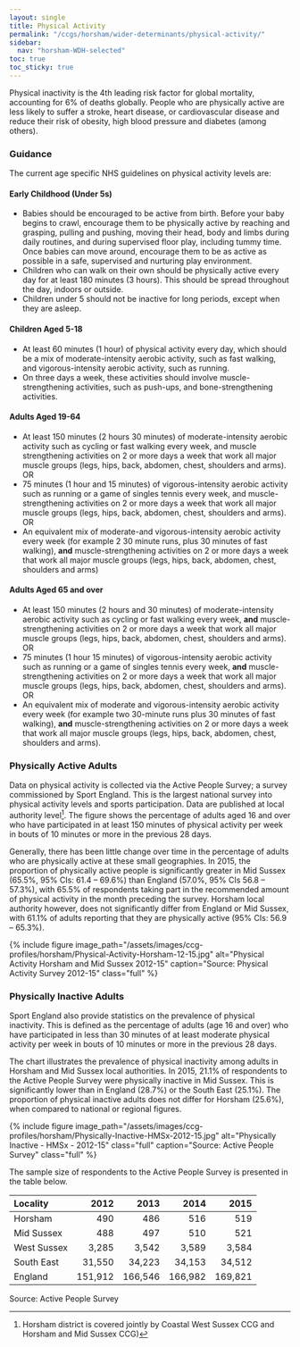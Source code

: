 ```yaml
---
layout: single
title: Physical Activity
permalink: "/ccgs/horsham/wider-determinants/physical-activity/"
sidebar:
  nav: "horsham-WDH-selected"
toc: true
toc_sticky: true
---
```


Physical inactivity is the 4th leading risk factor for global mortality, accounting for 6% of deaths globally. People who are physically active are less likely to suffer a stroke, heart disease, or cardiovascular disease and reduce their risk of  obesity, high blood pressure and diabetes (among others).

### Guidance

The current age specific NHS guidelines on physical activity levels are:

#### Early Childhood (Under 5s)

- Babies should be encouraged to be active from birth. Before your baby begins to crawl, encourage them to be physically active by reaching and grasping, pulling and pushing, moving their head, body and limbs during daily routines, and during supervised floor play, including tummy time. Once babies can move around, encourage them to be as active as possible in a safe, supervised and nurturing play environment.
- Children who can walk on their own should be physically active every day for at least 180 minutes (3 hours). This should be spread throughout the day, indoors or outside.
- Children under 5 should not be inactive for long periods, except when they are asleep.

#### Children Aged 5-18

- At least 60 minutes (1 hour) of physical activity every day, which should be a mix of moderate-intensity aerobic activity, such as fast walking, and vigorous-intensity aerobic activity, such as running.
- On three days a week, these activities should involve muscle-strengthening activities, such as push-ups, and bone-strengthening activities.

#### Adults Aged 19-64

- At least 150 minutes (2 hours 30 minutes) of moderate-intensity aerobic activity such as cycling or fast walking every week, and muscle strengthening activities on 2 or more days a week that work all major muscle groups (legs, hips, back, abdomen, chest, shoulders and arms). OR
- 75 minutes (1 hour and 15 minutes) of vigorous-intensity aerobic activity such as running or a game of singles tennis every week, and muscle-strengthening activities on 2 or more days a week that work all major muscle groups (legs, hips, back, abdomen, chest, shoulders and arms). OR
- An equivalent mix of moderate-and vigorous-intensity aerobic activity every week (for example 2 30 minute runs, plus 30 minutes of fast walking), **and** muscle-strengthening activities on 2 or more days a week that work all major muscle groups (legs, hips, back, abdomen, chest, shoulders and arms)

#### Adults Aged 65 and over

- At least 150 minutes (2 hours and 30 minutes) of moderate-intensity aerobic activity such as cycling or fast walking every week, **and** muscle-strengthening activities on 2 or more days a week that work all major muscle groups (legs, hips, back, abdomen, chest, shoulders and arms). OR
- 75 minutes (1 hour 15 minutes) of vigorous-intensity aerobic activity such as running or a game of singles tennis every week, **and** muscle-strengthening activities on 2 or more days a week that work all major muscle groups (legs, hips, back, abdomen, chest, shoulders and arms). OR
- An equivalent mix of moderate and vigorous-intensity aerobic activity every week (for example two 30-minute runs plus 30 minutes of fast walking), **and** muscle-strengthening activities on 2 or more days a week that work all major muscle groups (legs, hips, back, abdomen, chest, shoulders and arms). 


### Physically Active Adults

Data on physical activity is collected via the Active People Survey; a survey commissioned by Sport England. This is the largest national survey into physical activity levels and sports participation. Data are published at local authority level[^1]. The figure shows the percentage of adults aged 16 and over who have participated in at least 150 minutes of physical activity per week in bouts of 10 minutes or more in the previous 28 days.

Generally, there has been little change over time in the percentage of adults who are physically active at these small geographies. In 2015, the proportion of physically active people is significantly greater in Mid Sussex (65.5%, 95% CIs: 61.4 – 69.6%) than England (57.0%, 95% CIs 56.8 – 57.3%), with 65.5% of respondents taking part in the recommended amount of physical activity in the month preceding the survey. Horsham local authority however, does not significantly differ from England or Mid Sussex, with 61.1% of adults reporting that they are physically active (95% CIs: 56.9 – 65.3%).

{% include figure image_path="/assets/images/ccg-profiles/horsham/Physical-Activity-Horsham-12-15.jpg" alt="Physical Activity Horsham and Mid Sussex 2012-15" caption="Source: Physical Activity Survey 2012-15" class="full" %}

### Physically Inactive Adults

Sport England also provide statistics on the prevalence of physical inactivity. This is defined as the percentage of adults (age 16 and over) who have participated in less than 30 minutes of at least moderate physical activity per week in bouts of 10 minutes or more in the previous 28 days.

The chart illustrates the prevalence of physical inactivity among adults in Horsham and Mid Sussex local authorities. In 2015, 21.1% of respondents to the Active People Survey were physically inactive in Mid Sussex. This is significantly lower than in England (28.7%) or the South East (25.1%). The proportion of physical inactive adults does not differ for Horsham (25.6%), when compared to national or regional figures.

{% include figure image_path="/assets/images/ccg-profiles/horsham/Physically-Inactive-HMSx-2012-15.jpg" alt="Physically Inactive - HMSx - 2012-15" class="full" caption="Source: Active People Survey" class="full" %}

The sample size of respondents to the Active People Survey is presented in the table below.

| Locality | 2012 | 2013 | 2014 | 2015 |
|:---------|-----:|-----:|-----:|-----:|
| Horsham | 490 | 486 | 516 | 519 |
| Mid Sussex | 488 | 497 | 510 | 521 |
| West Sussex | 3,285 | 3,542 | 3,589 | 3,584 |
| South East | 31,550 | 34,223 | 34,153 | 34,512 |
| England | 151,912 | 166,546 | 166,982 | 169,821 |

<figcaption>Source: Active People Survey</figcaption>

[^1]: Horsham district is covered jointly by Coastal West Sussex CCG and Horsham and Mid Sussex CCG)
